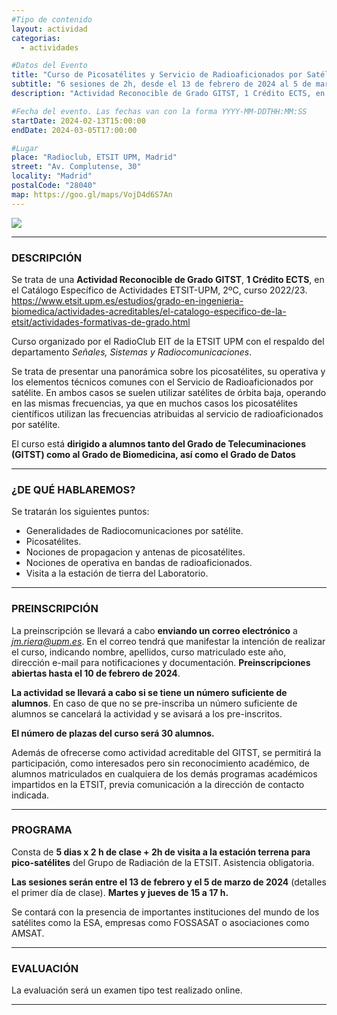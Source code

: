 ```yaml
---
#Tipo de contenido
layout: actividad
categorias:
  - actividades

#Datos del Evento
title: "Curso de Picosatélites y Servicio de Radioaficionados por Satélite 2024"
subtitle: "6 sesiones de 2h, desde el 13 de febrero de 2024 al 5 de marzo de 2024 / ETSIT UPM, Madrid"
description: "Actividad Reconocible de Grado GITST, 1 Crédito ECTS, en el Catálogo Específico de Actividades ETSIT-UPM, 2ºC, curso 2023/24. Curso organizado por el RadioClub EIT de la ETSIT UPM con el respaldo del departamento Señales, Sistemas y Radiocomunicaciones."   #Descripción para el correo electrónico

#Fecha del evento. Las fechas van con la forma YYYY-MM-DDTHH:MM:SS
startDate: 2024-02-13T15:00:00
endDate: 2024-03-05T17:00:00

#Lugar
place: "Radioclub, ETSIT UPM, Madrid"
street: "Av. Complutense, 30"
locality: "Madrid"
postalCode: "28040"
map: https://goo.gl/maps/VojD4d6S7An
---
```


![](/activities/2020-02-18/cartel.jpeg)

---

### DESCRIPCIÓN
<div class=text-justify>

Se trata de una **Actividad Reconocible de Grado GITST**, **1 Crédito ECTS**, en el Catálogo Específico de Actividades ETSIT-UPM, 2ºC, curso 2022/23.
https://www.etsit.upm.es/estudios/grado-en-ingenieria-biomedica/actividades-acreditables/el-catalogo-especifico-de-la-etsit/actividades-formativas-de-grado.html

Curso organizado por el RadioClub EIT de la ETSIT UPM con el respaldo del departamento *Señales, Sistemas y Radiocomunicaciones*.

Se trata de presentar una panorámica sobre los picosatélites, su operativa y los elementos técnicos comunes con el Servicio de Radioaficionados por satélite. En ambos casos se suelen utilizar satélites de órbita baja, operando en las mismas frecuencias, ya que en muchos casos los picosatélites científicos utilizan las frecuencias atribuidas al servicio de radioaficionados por satélite.



El curso está **dirigido a alumnos tanto del Grado de Telecuminaciones (GITST) como al Grado de Biomedicina, así como el Grado de Datos**

---

### ¿DE QUÉ HABLAREMOS?

Se tratarán los siguientes puntos:

* Generalidades de Radiocomunicaciones por satélite.
* Picosatélites.  
* Nociones de propagacion y antenas de picosatélites.  
* Nociones de operativa en bandas de radioaficionados.  
* Visita a la estación de tierra del Laboratorio.

---

### PREINSCRIPCIÓN

La preinscripción se llevará a cabo **enviando un correo electrónico** a *jm.riera@upm.es*. En el correo tendrá que manifestar la intención de realizar el curso, indicando  nombre, apellidos, curso matriculado este año, dirección e-mail para notificaciones y documentación. **Preinscripciones abiertas hasta el 10 de febrero de 2024**.


**La actividad se llevará a cabo si se tiene un número suficiente de alumnos**. En caso de que no se pre-inscriba un número suficiente de alumnos se cancelará la actividad y se avisará a los pre-inscritos.

**El número de plazas del curso será 30 alumnos.**  

Además de ofrecerse como actividad acreditable del GITST, se permitirá la participación, como interesados pero sin reconocimiento académico, de alumnos matriculados en cualquiera de los demás programas académicos impartidos en la ETSIT, previa comunicación a la dirección de contacto indicada.

---

### PROGRAMA

Consta de **5 dias x 2 h de clase + 2h de visita a la estación terrena para pico-satélites** del Grupo de Radiación de la ETSIT. Asistencia obligatoria.

**Las sesiones serán entre el 13 de febrero y el 5 de marzo de 2024**  (detalles el primer día de clase). **Martes y jueves de 15 a 17 h.**

Se contará con la presencia de importantes instituciones del mundo de los satélites como la ESA, empresas como FOSSASAT o asociaciones como AMSAT.

---

### EVALUACIÓN

La evaluación será un examen tipo test realizado online.

---
</div>
